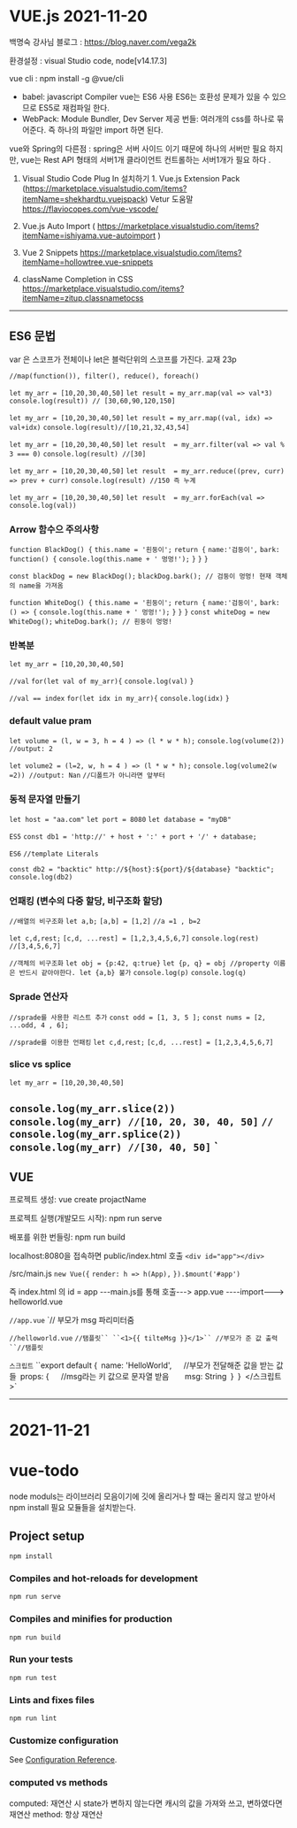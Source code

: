 
# VUE.js  2021-11-20

백명숙 강사님 블로그 : https://blog.naver.com/vega2k

 환경설정 : visual Studio code, node[v14.17.3]

vue cli  : npm install -g @vue/cli

- babel: javascript Compiler 
  vue는 ES6 사용 ES6는 호환성 문제가 있을 수 있으므로 ES5로 재컴파일 한다.
- WebPack: Module Bundler, Dev Server 제공
  번들: 여러개의 css를 하나로 묶어준다. 즉 하나의 파일만 import 하면 된다.

vue와 Spring의 다른점 : spring은 서버 사이드 이기 때문에 하나의 서버만 필요 하지만, vue는 Rest API 형태의 서버1개 클라이언트 컨트롤하는 서버1개가 필요 하다 .

1. Visual Studio Code Plug In 설치하기 1. Vue.js Extension Pack (https://marketplace.visualstudio.com/items?itemName=shekhardtu.vuejspack) Vetur 도움말 https://flaviocopes.com/vue-vscode/

2. Vue.js Auto Import ( https://marketplace.visualstudio.com/items?itemName=ishiyama.vue-autoimport ) 

3. Vue 2 Snippets https://marketplace.visualstudio.com/items?itemName=hollowtree.vue-snippets 

4. className Completion in CSS https://marketplace.visualstudio.com/items?itemName=zitup.classnametocss

---



## ES6 문법

var 은 스코프가 전체이나 let은 블럭단위의 스코프를 가진다.
교재 23p

`//map(function()), filter(), reduce(), foreach()`

`let my_arr = [10,20,30,40,50]`
`let result = my_arr.map(val => val*3)`
`console.log(result)) // [30,60,90,120,150]`

`let my_arr = [10,20,30,40,50]`
`let result = my_arr.map((val, idx) => val+idx)`
`console.log(result)//[10,21,32,43,54]`

`let my_arr = [10,20,30,40,50]`
`let result  = my_arr.filter(val => val % 3 === 0)`
`console.log(result) //[30]`



`let my_arr = [10,20,30,40,50]`
`let result  = my_arr.reduce((prev, curr) => prev + curr)`
`console.log(result) //150 즉 누계`

`let my_arr = [10,20,30,40,50]`
`let result  = my_arr.forEach(val => console.log(val))`



### Arrow 함수으 주의사항

`function BlackDog() {`
  `this.name = '흰둥이';`
  `return {`
    `name:'검둥이',`
    `bark: function() {`
      `console.log(this.name + ' 멍멍!');`
    `}`
  `}`
`}`

`const blackDog = new BlackDog();`
`blackDog.bark(); // 검둥이 멍멍! 현재 객체의 name을 가져옴`

`function WhiteDog() {`
  `this.name = '흰둥이';`
  `return {`
    `name:'검둥이',`
    `bark: () => {`
      `console.log(this.name + ' 멍멍!');`
    `}`
  `}`
`}`
`const whiteDog = new WhiteDog();`
`whiteDog.bark(); // 흰둥이 멍멍!`



### 반복분

`let my_arr = [10,20,30,40,50]`

`//val`
`for(let val of my_arr){`
  `console.log(val)`
`}`

`//val == index`
`for(let idx in my_arr){`
  `console.log(idx)`
`}`



### default value pram 

`let volume = (l, w = 3, h = 4 ) => (l * w * h);`
`console.log(volume(2)) //output: 2`

`let volume2 = (l=2, w, h = 4 ) => (l * w * h);`
`console.log(volume2(w =2)) //output: Nan`
`//디폴트가 아니라면 앞부터` 



### 동적 문자열 만들기

`let host = "aa.com"`
`let port = 8080`
`let database = "myDB"`

`ES5`
`const db1 = 'http://' + host + ':' + port + '/' + database;`

`ES6` 
`//template Literals`

`const db2 = "backtic" http://${host}:${port}/${database} "backtic";`
`console.log(db2)`



### 언패킹 (변수의 다중 할당, 비구조화 할당)


`//배열의 비구조화`
`let a,b;`
`[a,b] = [1,2]`
`//a =1 , b=2`

`let c,d,rest;`
`[c,d, ...rest] = [1,2,3,4,5,6,7]`
`console.log(rest) //[3,4,5,6,7]`

`//객체의 비구조화`
`let obj = {p:42, q:true}`
`let {p, q} = obj //property 이름은 반드시 같아야한다. let {a,b} 불가`
`console.log(p)`
`console.log(q)`



### Sprade 연산자


`//sprade를 사용한 리스트 추가`
`const odd = [1, 3, 5 ];` 
`const nums = [2, ...odd, 4 , 6];` 

`//sprade를 이용한 언패킹`
`let c,d,rest;`
`[c,d, ...rest] = [1,2,3,4,5,6,7]`

### slice vs splice
 `let my_arr = [10,20,30,40,50]`

`console.log(my_arr.slice(2))`
`console.log(my_arr) //[10, 20, 30, 40, 50]`
`// console.log(my_arr.splice(2))`
`console.log(my_arr) //[30, 40, 50]`
`
  ----

## VUE 

프로젝트 생성: vue create projactName

프로젝트 실행(개발모드 시작): npm run serve

배포를 위한 번들링: npm run build

localhost:8080을 접속하면 public/index.html 호출
`<div id="app"></div>`

/src/main.js
`new Vue({`
 `render: h => h(App),`
`}).$mount('#app')`

즉 index.html 의 id = app ---main.js를 통해 호출---> app.vue ----import---> helloworld.vue  

`//app.vue`
`<HelloWorld title-msg="o Your Vue.js App"/>// 부모가 msg 파리미터줌

`//helloworld.vue`
`//탬플릿``
``<1>{{ tilteMsg }}</1>`` //부모가 준 값 출력
``//탬플릿`

`스크립트`
``export default {`
  `name: 'HelloWorld',`
    `//부모가 전달해준 값을 받는 값들`
  `props: {`
    `//msg라는 키 값으로 문자열 받음` 
    `msg: String`
  `}`
`}`
`</스크립트>`

----



# 2021-11-21
# vue-todo
node moduls는 라이브러리 모음이기에 깃에 올리거나 할 때는 올리지 않고 받아서 npm install 필요 모듈들을 설치받는다.
## Project setup
```
npm install
```

### Compiles and hot-reloads for development
```
npm run serve
```

### Compiles and minifies for production
```
npm run build
```

### Run your tests
```
npm run test
```

### Lints and fixes files
```
npm run lint
```

### Customize configuration
See [Configuration Reference](https://cli.vuejs.org/config/).

### computed vs methods
computed: 재연산 시 state가 변하지 않는다면 캐시의 값을 가져와 쓰고, 변하였다면 재연산
method: 항상 재연산